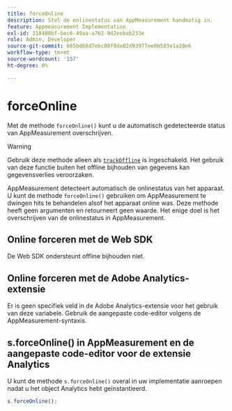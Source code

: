 ```yaml
---
title: forceOnline
description: Stel de onlinestatus van AppMeasurement handmatig in.
feature: Appmeasurement Implementation
exl-id: 318408bf-bec6-49aa-a762-9d2eebab233e
role: Admin, Developer
source-git-commit: 665bd68d7ebc08f0da02d93977ee0b583e1a28e6
workflow-type: tm+mt
source-wordcount: '157'
ht-degree: 0%

---
```


# forceOnline

Met de methode `forceOnline()` kunt u de automatisch gedetecteerde status van AppMeasurement overschrijven.

>[!WARNING]
>
>Gebruik deze methode alleen als [`trackOffline`](../config-vars/trackoffline.md) is ingeschakeld. Het gebruik van deze functie buiten het offline bijhouden van gegevens kan gegevensverlies veroorzaken.

AppMeasurement detecteert automatisch de onlinestatus van het apparaat. U kunt de methode `forceOnline()` gebruiken om AppMeasurement te dwingen hits te behandelen alsof het apparaat online was. Deze methode heeft geen argumenten en retourneert geen waarde. Het enige doel is het overschrijven van de onlinestatus in AppMeasurement.

## Online forceren met de Web SDK

De Web SDK ondersteunt offline bijhouden niet.

## Online forceren met de Adobe Analytics-extensie

Er is geen specifiek veld in de Adobe Analytics-extensie voor het gebruik van deze variabele. Gebruik de aangepaste code-editor volgens de AppMeasurement-syntaxis.

## s.forceOnline() in AppMeasurement en de aangepaste code-editor voor de extensie Analytics

U kunt de methode `s.forceOnline()` overal in uw implementatie aanroepen nadat u het object Analytics hebt geïnstantieerd.

```js
s.forceOnline();
```
